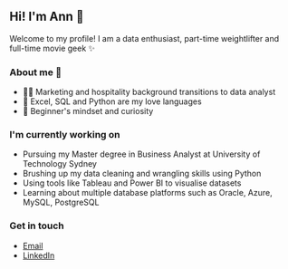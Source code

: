 ## Hi! I'm Ann 👋 

Welcome to my profile! I am a data enthusiast, part-time weightlifter and full-time movie geek ✨

### About me 🌱

- 💁‍♀️ Marketing and hospitality background transitions to data analyst
- 📖 Excel, SQL and Python are my love languages
- 🧠 Beginner's mindset and curiosity

### I'm currently working on

- Pursuing my Master degree in Business Analyst at University of Technology Sydney
- Brushing up my data cleaning and wrangling skills using Python
- Using tools like Tableau and Power BI to visualise datasets
- Learning about multiple database platforms such as Oracle, Azure, MySQL, PostgreSQL

### Get in touch
- [Email](tranthuyan.198@gmail.com)
- [LinkedIn](www.linkedin.com/in/antran-28)





<!--
**antran28/antran28** is a ✨ _special_ ✨ repository because its `README.md` (this file) appears on your GitHub profile.

Here are some ideas to get you started:

- 🔭 I’m currently working on ...
- 🌱 I’m currently learning ...
- 👯 I’m looking to collaborate on ...
- 🤔 I’m looking for help with ...
- 💬 Ask me about ...
- 📫 How to reach me: ...
- 😄 Pronouns: ...
- ⚡ Fun fact: ...
-->
